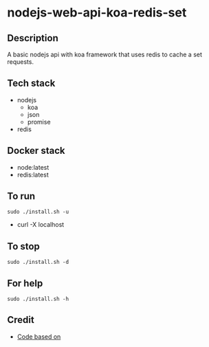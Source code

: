# nodejs-web-api-koa-redis-set

## Description
A basic nodejs api with koa
framework that uses redis
to cache a set requests.

## Tech stack
- nodejs
  - koa
  - json
  - promise
- redis

## Docker stack
- node:latest
- redis:latest

## To run
`sudo ./install.sh -u`
- curl -X localhost

## To stop
`sudo ./install.sh -d`

## For help
`sudo ./install.sh -h`

## Credit
- [Code based on](https://github.com/koajs/json)
